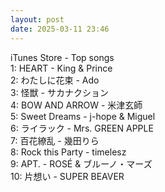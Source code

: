 ```yaml
---
layout: post
date: 2025-03-11 23:46
---
```


iTunes Store - Top songs<br />
1: HEART - King & Prince<br />
2: わたしに花束 - Ado<br />
3: 怪獣 - サカナクション<br />
4: BOW AND ARROW - 米津玄師<br />
5: Sweet Dreams - j-hope & Miguel<br />
6: ライラック - Mrs. GREEN APPLE<br />
7: 百花繚乱 - 幾田りら<br />
8: Rock this Party - timelesz<br />
9: APT. - ROSÉ & ブルーノ・マーズ<br />
10: 片想い - SUPER BEAVER<br />

